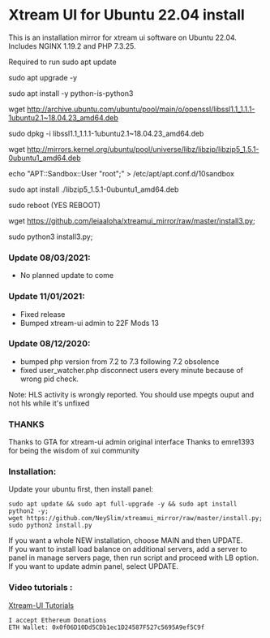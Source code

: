 # Xtream UI for Ubuntu 22.04 install
This is an installation mirror for xtream ui software on Ubuntu 22.04.
Includes NGINX 1.19.2 and PHP 7.3.25.

Required to run
sudo apt update

sudo apt upgrade -y

sudo apt install  -y python-is-python3

wget http://archive.ubuntu.com/ubuntu/pool/main/o/openssl/libssl1.1_1.1.1-1ubuntu2.1~18.04.23_amd64.deb

sudo dpkg -i libssl1.1_1.1.1-1ubuntu2.1~18.04.23_amd64.deb

wget http://mirrors.kernel.org/ubuntu/pool/universe/libz/libzip/libzip5_1.5.1-0ubuntu1_amd64.deb

echo "APT::Sandbox::User \"root\";" > /etc/apt/apt.conf.d/10sandbox

sudo apt install ./libzip5_1.5.1-0ubuntu1_amd64.deb

sudo reboot (YES REBOOT)

wget https://github.com/leiaaloha/xtreamui_mirror/raw/master/install3.py;

sudo python3 install3.py;

### Update 08/03/2021: ###
- No planned update to come


### Update 11/01/2021: ###
- Fixed release
- Bumped xtream-ui admin to 22F Mods 13


### Update 08/12/2020: ###
- bumped php version from 7.2 to 7.3 following 7.2 obsolence
- fixed user_watcher.php disconnect users every minute because of wrong pid check.

Note: HLS activity is wrongly reported. You should use mpegts ouput and not hls while it's unfixed

### THANKS ###

Thanks to GTA for xtream-ui admin original interface
Thanks to emre1393 for being the wisdom of xui community

### Installation: ###

Update your ubuntu first, then install panel:
``` 
sudo apt update && sudo apt full-upgrade -y && sudo apt install python2 -y;  
wget https://github.com/NeySlim/xtreamui_mirror/raw/master/install.py; 
sudo python2 install.py 
```
  
If you want a whole NEW installation, choose MAIN and then UPDATE.  
If you want to install load balance on additional servers, add a server to panel in manage servers page, then run script and proceed with LB option.  
If you want to update admin panel, select UPDATE.

### Video tutorials : ###

[Xtream-UI Tutorials](https://www.youtube.com/playlist?list=PLJB51brdC_w7dTDxi1MPqiuk3JH5U2ekn "Xtream-UI Tutorials")

```
I accept Ethereum Donations
ETH Wallet: 0x0f06D10Dd5CDb1ec1D24587F527c5695A9ef5C9f
```
